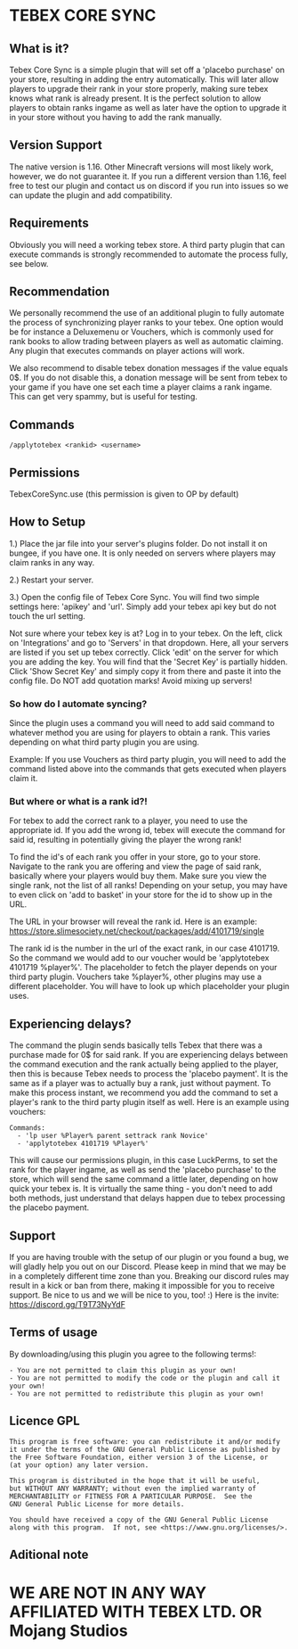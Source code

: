 # TEBEX CORE SYNC

## What is it?

Tebex Core Sync is a simple plugin that will set off a 'placebo purchase' on your store, resulting in adding the entry automatically. This will later allow players to upgrade their rank in your store properly, making sure tebex knows what rank is already present. It is the perfect solution to allow players to obtain ranks ingame as well as later have the option to upgrade it in your store without you having to add the rank manually.

## Version Support

The native version is 1.16. Other Minecraft versions will most likely work, however, we do not guarantee it. If you run a different version than 1.16, feel free to test our plugin and contact us on discord if you run into issues so we can update the plugin and add compatibility.

## Requirements

Obviously you will need a working tebex store. A third party plugin that can execute commands is strongly recommended to automate the process fully, see below.

## Recommendation

We personally recommend the use of an additional plugin to fully automate the process of synchronizing player ranks to your tebex. One option would be for instance a Deluxemenu or Vouchers, which is commonly used for rank books to allow trading between players as well as automatic claiming. Any plugin that executes commands on player actions will work.

We also recommend to disable tebex donation messages if the value equals 0$. If you do not disable this, a donation message will be sent from tebex to your game if you have one set each time a player claims a rank ingame. This can get very spammy, but is useful for testing.

## Commands

    /applytotebex <rankid> <username>

## Permissions

TebexCoreSync.use (this permission is given to OP by default)

## How to Setup

1.) Place the jar file into your server's plugins folder. Do not install it on bungee, if you have one. It is only needed on servers where players may claim ranks in any way.

2.) Restart your server.

3.) Open the config file of Tebex Core Sync. You will find two simple settings here: 'apikey' and 'url'. Simply add your tebex api key but do not touch the url setting.

Not sure where your tebex key is at? Log in to your tebex. On the left, click on 'Integrations' and go to 'Servers' in that dropdown. Here, all your servers are listed if you set up tebex correctly. Click 'edit' on the server for which you are adding the key. You will find that the 'Secret Key' is partially hidden. Click 'Show Secret Key' and simply copy it from there and paste it into the config file. Do NOT add quotation marks! Avoid mixing up servers!

### So how do I automate syncing?

Since the plugin uses a command you will need to add said command to whatever method you are using for players to obtain a rank. This varies depending on what third party plugin you are using.

Example: If you use Vouchers as third party plugin, you will need to add the command listed above into the commands that gets executed when players claim it.

### But where or what is a rank id?!

For tebex to add the correct rank to a player, you need to use the appropriate id. If you add the wrong id, tebex will execute the command for said id, resulting in potentially giving the player the wrong rank!

To find the id's of each rank you offer in your store, go to your store. Navigate to the rank you are offering and view the page of said rank, basically where your players would buy them. Make sure you view the single rank, not the list of all ranks! Depending on your setup, you may have to even click on 'add to basket' in your store for the id to show up in the URL.

The URL in your browser will reveal the rank id. Here is an example:
https://store.slimesociety.net/checkout/packages/add/4101719/single

The rank id is the number in the url of the exact rank, in our case 4101719. So the command we would add to our voucher would be 'applytotebex 4101719 %player%'. The placeholder to fetch the player depends on your third party plugin. Vouchers take %player%, other plugins may use a different placeholder. You will have to look up which placeholder your plugin uses.

## Experiencing delays?

The command the plugin sends basically tells Tebex that there was a purchase made for 0$ for said rank. If you are experiencing delays between the command execution and the rank actually being applied to the player, then this is because Tebex needs to process the 'placebo payment'. It is the same as if a player was to actually buy a rank, just without payment. To make this process instant, we recommend you add the command to set a player's rank to the third party plugin itself as well. Here is an example using vouchers:

    Commands:
      - 'lp user %Player% parent settrack rank Novice'
      - 'applytotebex 4101719 %Player%'

This will cause our permissions plugin, in this case LuckPerms, to set the rank for the player ingame, as well as send the 'placebo purchase' to the store, which will send the same command a little later, depending on how quick your tebex is. It is virtually the same thing - you don't need to add both methods, just understand that delays happen due to tebex processing the placebo payment.

## Support

If you are having trouble with the setup of our plugin or you found a bug, we will gladly help you out on our Discord.
Please keep in mind that we may be in a completely different time zone than you. Breaking our discord rules may result in a kick or ban from there, making it impossible for you to receive support. Be nice to us and we will be nice to you, too! :)
Here is the invite: https://discord.gg/T9T73NyYdF

## Terms of usage

By downloading/using this plugin you agree to the following terms!:

    - You are not permitted to claim this plugin as your own!
    - You are not permitted to modify the code or the plugin and call it your own!
    - You are not permitted to redistribute this plugin as your own!

## Licence GPL

    This program is free software: you can redistribute it and/or modify
    it under the terms of the GNU General Public License as published by
    the Free Software Foundation, either version 3 of the License, or
    (at your option) any later version.

    This program is distributed in the hope that it will be useful,
    but WITHOUT ANY WARRANTY; without even the implied warranty of
    MERCHANTABILITY or FITNESS FOR A PARTICULAR PURPOSE.  See the
    GNU General Public License for more details.

    You should have received a copy of the GNU General Public License
    along with this program.  If not, see <https://www.gnu.org/licenses/>.

## Aditional note

# WE ARE NOT IN ANY WAY AFFILIATED WITH TEBEX LTD. OR Mojang Studios